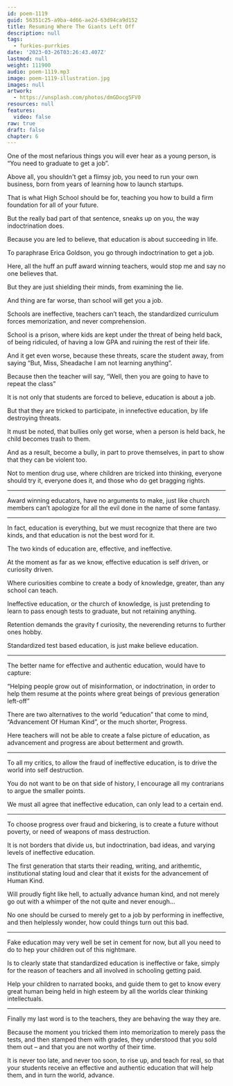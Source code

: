 ```yaml
---
id: poem-1119
guid: 56351c25-a9ba-4d66-ae2d-63d94ca9d152
title: Resuming Where The Giants Left Off
description: null
tags:
  - furkies-purrkies
date: '2023-03-26T03:26:43.407Z'
lastmod: null
weight: 111900
audio: poem-1119.mp3
image: poem-1119-illustration.jpg
images: null
artwork:
  - https://unsplash.com/photos/dmGDocg5FV0
resources: null
features:
  video: false
raw: true
draft: false
chapter: 6
---
```


One of the most nefarious things you will ever hear as a young person,
is “You need to graduate to get a job”.

Above all, you shouldn't get a flimsy job, you need to run your own business,
born from years of learning how to launch startups.

That is what High School should be for,
teaching you how to build a firm foundation for all of your future.

But the really bad part of that sentence,
sneaks up on you, the way indoctrination does.

Because you are led to believe,
that education is about succeeding in life.

To paraphrase Erica Goldson,
you go through indoctrination to get a job.

Here, all the huff an puff award winning teachers,
would stop me and say no one believes that.

But they are just shielding their minds,
from examining the lie.

And thing are far worse,
than school will get you a job.

Schools are ineffective, teachers can’t teach,
the standardized curriculum forces memorization, and never comprehension.

School is a prison, where kids are kept under the threat of being held back,
of being ridiculed, of having a low GPA and ruining the rest of their life.

And it get even worse, because these threats, scare the student away,
from saying “But, Miss, Sheadache I am not learning anything”.

Because then the teacher will say,
“Well, then you are going to have to repeat the class”

It is not only that students are forced to believe,
education is about a job.

But that they are tricked to participate,
in innefective education, by life destroying threats.

It must be noted, that bullies only get worse,
when a person is held back, he child becomes trash to them.

And as a result, become a bully,
in part to prove themselves, in part to show that they can be violent too.

Not to mention drug use, where children are tricked into thinking,
everyone should try it, everyone does it, and those who do get bragging rights.

---

Award winning educators, have no arguments to make,
just like church members can’t apologize for all the evil done in the name of some fantasy.

---

In fact, education is everything,
but we must recognize that there are two kinds, and that education is not the best word for it.

The two kinds of education are,
effective, and ineffective.

At the moment as far as we know,
effective education is self driven, or curiosity driven.

Where curiosities combine to create a body of knowledge,
greater, than any school can teach.

Ineffective education, or the church of knowledge,
is just pretending to learn to pass enough tests to graduate, but not retaining anything.

Retention demands the gravity f curiosity,
the neverending returns to further ones hobby.

Standardized test based education,
is just make believe education.

---

The better name for effective and authentic education,
would have to capture:

“Helping people grow out of misinformation, or indoctrination, in order to help them resume at the points where great beings of previous generation left-off”

There are two alternatives to the world “education” that come to mind,
“Advancement Of Human Kind”, or the much shorter, Progress.

Here teachers will not be able to create a false picture of education,
as advancement and progress are about betterment and growth.

---

To all my critics, to allow the fraud of ineffective education,
is to drive the world into self destruction.

You do not want to be on that side of history,
I encourage all my contrarians to argue the smaller points.

We must all agree that ineffective education,
can only lead to a certain end.

---

To choose progress over fraud and bickering,
is to create a future without poverty, or need of weapons of mass destruction.

It is not borders that divide us,
but indoctrination, bad ideas, and varying levels of ineffective education.

The first generation that starts their reading, writing, and arithemtic,
institutional stating loud and clear that it exists for the advancement of Human Kind.

Will proudly fight  like hell, to actually advance human kind,
and not merely go out with a whimper of the not quite and never enough…

No one should be cursed to merely get to a job by performing in ineffective,
and then helplessly wonder, how could things turn out this bad.

---

Fake education may very well be set in cement for now,
but all you need to do to hep your children out of this nightmare.

Is to clearly state that standardized education is ineffective or fake,
simply for the reason of teachers and all involved in schooling getting paid.

Help your children to narrated books,
and guide them to get to know every great human being held in high esteem by all the worlds clear thinking intellectuals.

---

Finally my last word is to the teachers,
they are behaving the way they are.

Because the moment you tricked them into memorization to merely pass the tests, and then stamped them with grades, they understood that you sold them out – and that you are not worthy of their time.

It is never too late, and never too soon, to rise up, and teach for real,
so that your students receive an effective and authentic education that will help them, and in turn the world, advance.
